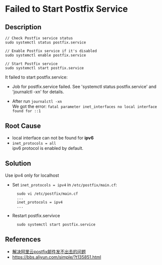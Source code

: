 # Failed to Start Postfix Service

## Description
    // Check Postfix service status
    sudo systemctl status postfix.service

    // Enable Postfix service if it's disabled
    sudo systemctl enable postfix.service

    // Start Postfix service
    sudo systemctl start postfix.service


It failed to start postfix.service:  

* Job for postfix.service failed. See 'systemctl status postfix.service' and 'journalctl -xn' for details.

* After run `journalctl -xn`  
  We got the error: `fatal parameter inet_interfaces no local interface found for ::1`

## Root Cause
* local interface can not be found for **ipv6**
* `inet_protocols = all`  
  ipv6 protocol is enabled by default.

## Solution
Use ipv4 only for localhost  

* Set `inet_protocols = ipv4` in `/etc/postfix/main.cf`:

        sudo vi /etc/postfix/main.cf
        ...
        inet_protocols = ipv4
        ...

* Restart postfix.servivce
        
        sudo systemctl start postfix.service

## References
* [解决阿里云postfix邮件发不出去的问题](http://ju.outofmemory.cn/entry/80844)
* <https://bbs.aliyun.com/simple/?t135851.html>